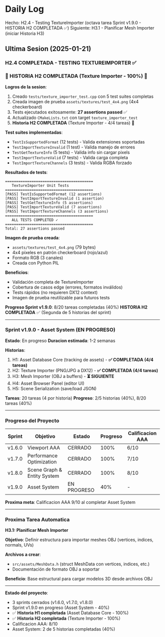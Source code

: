 ﻿# Daily Log

Hecho: H2.4 - Testing TextureImporter (octava tarea Sprint v1.9.0 - HISTORIA H2 COMPLETADA ✅)
Siguiente: H3.1 - Planificar Mesh Importer (iniciar Historia H3)

## Ultima Sesion (2025-01-21)

### H2.4 COMPLETADA - TESTING TEXTUREIMPORTER ✅
### 🎉 HISTORIA H2 COMPLETADA (Texture Importer - 100%) 🎉

**Logros de la sesion**:
1. Creado `tests/texture_importer_test.cpp` con 5 test suites completas
2. Creada imagen de prueba `assets/textures/test_4x4.png` (4x4 checkerboard)
3. Tests ejecutados exitosamente: **27 assertions passed** ✅
4. Actualizado `CMakeLists.txt` con target `texture_importer_test`
5. **Historia H2 COMPLETADA** (Texture Importer - 4/4 tareas) 🎉

**Test suites implementadas**:
- `TestIsSupportedFormat` (12 tests) - Valida extensiones soportadas
- `TestImportTextureInvalid` (1 test) - Valida manejo de errores
- `TestGetTextureInfo` (5 tests) - Valida info sin cargar pixels
- `TestImportTextureValid` (7 tests) - Valida carga completa
- `TestImportTextureChannels` (3 tests) - Valida RGBA forzado

**Resultados de tests**:
```
========================================
   TextureImporter Unit Tests
========================================
[PASS] TestIsSupportedFormat (12 assertions)
[PASS] TestImportTextureInvalid (1 assertion)
[PASS] TestGetTextureInfo (5 assertions)
[PASS] TestImportTextureValid (7 assertions)
[PASS] TestImportTextureChannels (3 assertions)
========================================
   ALL TESTS COMPLETED ✓
========================================
Total: 27 assertions passed
```

**Imagen de prueba creada**:
- `assets/textures/test_4x4.png` (79 bytes)
- 4x4 píxeles en patrón checkerboard (rojo/azul)
- Formato RGB (3 canales)
- Creada con Python PIL

**Beneficios**:
- Validación completa de TextureImporter
- Cobertura de casos edge (errores, formatos inválidos)
- Tests rápidos (no requieren DX12 context)
- Imagen de prueba reutilizable para futuros tests

**Progreso Sprint v1.9.0**: 8/20 tareas completadas (40%)
**HISTORIA H2 COMPLETADA** ✅ (Segunda de 5 historias del sprint)

---

### Sprint v1.9.0 - Asset System (EN PROGRESO)

**Estado**: En progreso
**Duracion estimada**: 1-2 semanas

**Historias**:
1. H1: Asset Database Core (tracking de assets) - **✅ COMPLETADA (4/4 tareas)**
2. H2: Texture Importer (PNG/JPG a DX12) - **✅ COMPLETADA (4/4 tareas)**
3. H3: Mesh Importer (OBJ a buffers) - **⏳ SIGUIENTE**
4. H4: Asset Browser Panel (editor UI)
5. H5: Scene Serialization (save/load JSON)

**Tareas**: 20 tareas (4 por historia)
**Progreso**: 2/5 historias (40%), 8/20 tareas (40%)

---

### Progreso del Proyecto

| Sprint | Objetivo | Estado | Progreso | Calificacion AAA |
|--------|----------|--------|----------|------------------|
| v1.6.0 | Viewport AAA | CERRADO | 100% | 6/10 |
| v1.7.0 | Performance Optimization | CERRADO | 100% | 7/10 |
| v1.8.0 | Scene Graph & Entity System | CERRADO | 100% | 8/10 |
| v1.9.0 | Asset System | EN PROGRESO | 40% | - |

**Proxima meta**: Calificacion AAA 9/10 al completar Asset System

---

### Proxima Tarea Automatica

**H3.1: Planificar Mesh Importer**

**Objetivo**: Definir estructura para importar meshes OBJ (vertices, indices, normals, UVs)

**Archivos a crear**: 
- `src/assets/MeshData.h` (struct MeshData con vertices, indices, etc.)
- Documentación de formato OBJ a soportar

**Beneficio**: Base estructural para cargar modelos 3D desde archivos OBJ

---

**Estado del proyecto**: 
- 3 sprints cerrados (v1.6.0, v1.7.0, v1.8.0)
- Sprint v1.9.0 en progreso (Asset System - 40%)
- ✅ **Historia H1 completada** (Asset Database Core - 100%)
- ✅ **Historia H2 completada** (Texture Importer - 100%)
- Calificacion AAA: 8/10
- Asset System: 2 de 5 historias completadas (40%)


